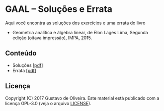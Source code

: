 # GAAL – Soluções e Errata

Aqui você encontra as soluções dos exercícios e uma errata do livro

* Geometria analítica e álgebra linear, de Elon Lages Lima, Segunda edição (oitava impressão), IMPA, 2015.

## Conteúdo

* Soluções [[pdf](soluções-gaal-elon.pdf)]
* Errata [[pdf](errata-gaal-elon.pdf)]

## Licença

Copyright (C) 2017 Gustavo de Oliveira.
Este material está publicado com a licença GPL-3.0 (veja o arquivo [LICENSE][1]).

[1]: LICENSE
